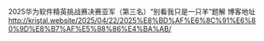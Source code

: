 2025华为软件精英挑战赛决赛亚军（第三名）“别看我只是一只羊”题解
博客地址 http://kristal.website/2025/04/22/2025%E8%BD%AF%E6%8C%91%E6%80%9D%E8%B7%AF%E5%88%86%E4%BA%AB/